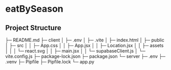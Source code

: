 # eatBySeason

## Project Structure

├─ README.md
├─ client
│ ├─ .env
│ ├─ .vite
│ ├─ index.html
│ ├─ public
│ ├─ src
│ │ ├─ App.css
│ │ ├─ App.jsx
│ │ ├─ Location.jsx
│ │ ├─ assets
│ │ │ └─ react.svg
│ │ ├─ main.jsx
│ │ └─ supabaseClient.js
│ └─ vite.config.js
├─ package-lock.json
├─ package.json
└─ server
├─ .env
├─ .venv
├─ Pipfile
├─ Pipfile.lock
└─ app.py
